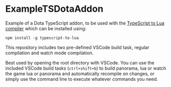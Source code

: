 # ExampleTSDotaAddon

Example of a Dota TypeScript addon, to be used with the [TypeScript to Lua compiler](https://github.com/Perryvw/TypescriptToLua) which can be installed using:

`npm install -g typescript-to-lua`

This repository includes two pre-defined VSCode build task, regular compilation and watch mode compilation.

Best used by opening the root directory with VSCode. You can use the included VSCode build tasks (`ctrl+shift+b`) to build panorama, lua or watch the game lua or panorama and automatically recompile on changes, or simply use the command line to execute whatever commands you need.